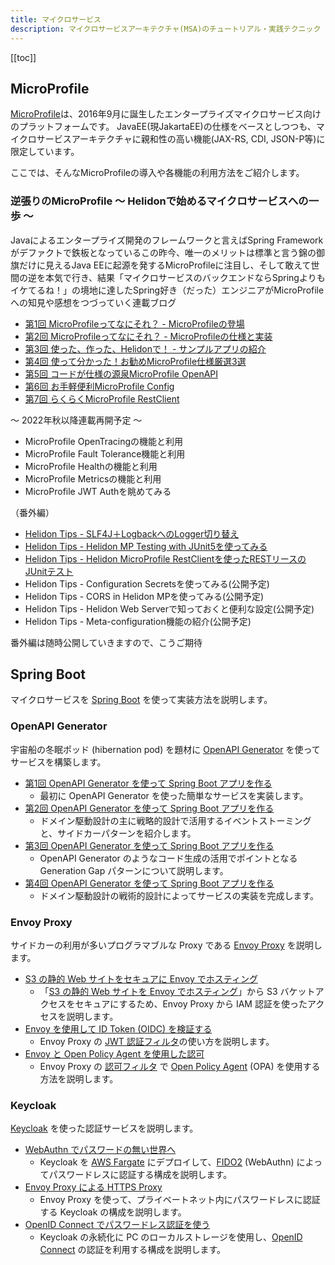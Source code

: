 ```yaml
---
title: マイクロサービス
description: マイクロサービスアーキテクチャ(MSA)のチュートリアル・実践テクニック
---
```


[[toc]]

## MicroProfile
[MicroProfile](https://microprofile.io/)は、2016年9月に誕生したエンタープライズマイクロサービス向けのプラットフォームです。
JavaEE(現JakartaEE)の仕様をベースとしつつも、マイクロサービスアーキテクチャに親和性の高い機能(JAX-RS, CDI, JSON-P等)に限定しています。

ここでは、そんなMicroProfileの導入や各機能の利用方法をご紹介します。


### 逆張りのMicroProfile ～ Helidonで始めるマイクロサービスへの一歩 ～
Javaによるエンタープライズ開発のフレームワークと言えばSpring Frameworkがデファクトで鉄板となっているこの昨今、唯一のメリットは標準と言う錦の御旗だけに見えるJava EEに起源を発するMicroProfileに注目し、そして敢えて世間の逆を本気で行き、結果「マイクロサービスのバックエンドならSpringよりもイケてるね！」の境地に達したSpring好き（だった）エンジニアがMicroProfileへの知見や感想をつづっていく連載ブログ

- [第1回 MicroProfileってなにそれ？ - MicroProfileの登場](/msa/mp/cntrn01-what-mp/)
- [第2回 MicroProfileってなにそれ？ - MicroProfileの仕様と実装](/msa/mp/cntrn02-what-mp/)
- [第3回 使った、作った、Helidonで！ - サンプルアプリの紹介](/msa/mp/cntrn03-sampleapp-helidon/)
- [第4回 使って分かった！お勧めMicroProfile仕様厳選3選](/msa/mp/cntrn04-spec-ranking/)
- [第5回 コードが仕様の源泉MicroProfile OpenAPI](/msa/mp/cntrn05-mp-openapi/)
- [第6回 お手軽便利MicroProfile Config](/msa/mp/cntrn06-mp-config/)
- [第7回 らくらくMicroProfile RestClient](/msa/mp/cntrn07-mp-restclient/)
  
～ 2022年秋以降連載再開予定 ～
- MicroProfile OpenTracingの機能と利用
- MicroProfile Fault Tolerance機能と利用
- MicroProfile Healthの機能と利用
- MicroProfile Metricsの機能と利用
- MicroProfile JWT Authを眺めてみる

（番外編）
- [Helidon Tips - SLF4J＋LogbackへのLogger切り替え](/msa/mp/ext01-helidon-logback/)
- [Helidon Tips - Helidon MP Testing with JUnit5を使ってみる](/msa/mp/ext02-helidon-testing/)
- [Helidon Tips - Helidon MicroProfile RestClientを使ったRESTリースのJUnitテスト](/msa/mp/ext03-helidon-rest-testing)
- Helidon Tips - Configuration Secretsを使ってみる(公開予定)
- Helidon Tips - CORS in Helidon MPを使ってみる(公開予定)
- Helidon Tips - Helidon Web Serverで知っておくと便利な設定(公開予定)
- Helidon Tips - Meta-configuration機能の紹介(公開予定)

番外編は随時公開していきますので、こうご期待

## Spring Boot

マイクロサービスを [Spring Boot](https://spring.io/projects/spring-boot) を使って実装方法を説明します。

### OpenAPI Generator
宇宙船の冬眠ポッド (hibernation pod) を題材に [OpenAPI Generator](https://openapi-generator.tech/) を使ってサービスを構築します。

- [第1回 OpenAPI Generator を使って Spring Boot アプリを作る](/blogs/2022/06/04/openapi-generator-1/)<br/>
  - 最初に OpenAPI Generator を使った簡単なサービスを実装します。
- [第2回 OpenAPI Generator を使って Spring Boot アプリを作る](/blogs/2022/06/09/openapi-generator-2/)
  - ドメイン駆動設計の主に戦略的設計で活用するイベントストーミングと、サイドカーパターンを紹介します。
- [第3回 OpenAPI Generator を使って Spring Boot アプリを作る](/blogs/2022/06/17/openapi-generator-3/)
  - OpenAPI Generator のようなコード生成の活用でポイントとなる Generation Gap パターンについて説明します。
- [第4回 OpenAPI Generator を使って Spring Boot アプリを作る](/blogs/2022/06/24/openapi-generator-4/)
  - ドメイン駆動設計の戦術的設計によってサービスの実装を完成します。

### Envoy Proxy
サイドカーの利用が多いプログラマブルな Proxy である [Envoy Proxy](https://www.envoyproxy.io/) を説明します。

- [S3 の静的 Web サイトをセキュアに Envoy でホスティング](https://developer.mamezou-tech.com/blogs/2022/03/26/hosting-a-static-website-using-s3-with-envoy-2/)
  - 「[S3 の静的 Web サイトを Envoy でホスティング](https://developer.mamezou-tech.com/blogs/2022/02/16/hosting-a-static-website-using-s3-with-envoy/)」から S3 バケットアクセスをセキュアにするため、Envoy Proxy から IAM 認証を使ったアクセスを説明します。
- [Envoy を使用して ID Token (OIDC) を検証する](https://developer.mamezou-tech.com/blogs/2022/02/20/envoy-authn/)
  - Envoy Proxy の [JWT 認証フィルタ](https://www.envoyproxy.io/docs/envoy/latest/intro/arch_overview/security/jwt_authn_filter)の使い方を説明します。
- [Envoy と Open Policy Agent を使用した認可](https://developer.mamezou-tech.com/blogs/2022/02/20/envoy-authz/)
  - Envoy Proxy の [認可フィルタ](https://www.envoyproxy.io/docs/envoy/latest/intro/arch_overview/security/ext_authz_filter) で [Open Policy Agent](https://www.openpolicyagent.org/) (OPA) を使用する方法を説明します。

### Keycloak
[Keycloak](https://www.keycloak.org/) を使った認証サービスを説明します。

- [WebAuthn でパスワードの無い世界へ](https://developer.mamezou-tech.com/blogs/2022/06/15/webauthn-1/)
  - Keycloak を [AWS Fargate](https://aws.amazon.com/jp/fargate/) にデプロイして、[FIDO2](https://fidoalliance.org/fido2/) (WebAuthn) によってパスワードレスに認証する構成を説明します。
- [Envoy Proxy による HTTPS Proxy](https://developer.mamezou-tech.com/blogs/2022/06/20/https-envoy-proxy/)
  - Envoy Proxy を使って、プライベートネット内にパスワードレスに認証する Keycloak の構成を説明します。
- [OpenID Connect でパスワードレス認証を使う](https://developer.mamezou-tech.com/blogs/2022/06/23/webauthn-3/)
  - Keycloak の永続化に PC のローカルストレージを使用し、[OpenID Connect](https://openid.net/specs/openid-connect-core-1_0.html) の認証を利用する構成を説明します。 
